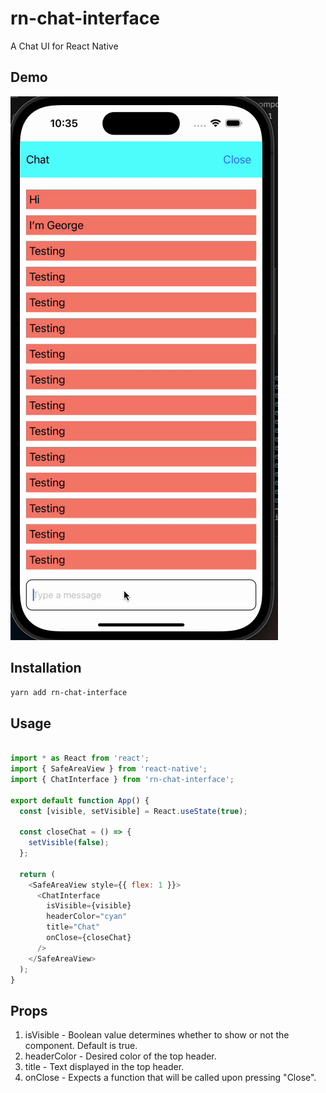 # rn-chat-interface

A Chat UI for React Native

## Demo

![DEMO](./demo.gif)

## Installation

```sh
yarn add rn-chat-interface
```

## Usage

```js

import * as React from 'react';
import { SafeAreaView } from 'react-native';
import { ChatInterface } from 'rn-chat-interface';

export default function App() {
  const [visible, setVisible] = React.useState(true);

  const closeChat = () => {
    setVisible(false);
  };

  return (
    <SafeAreaView style={{ flex: 1 }}>
      <ChatInterface
        isVisible={visible}
        headerColor="cyan"
        title="Chat"
        onClose={closeChat}
      />
    </SafeAreaView>
  );
}

```

## Props

1. isVisible - Boolean value determines whether to show or not the component. Default is true.
2. headerColor - Desired color of the top header.
3. title - Text displayed in the top header.
4. onClose - Expects a function that will be called upon pressing "Close".
